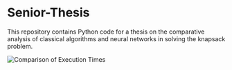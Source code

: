 # Senior-Thesis
This repository contains Python code for a thesis on the comparative analysis of classical algorithms and neural networks in solving the knapsack problem.


![Comparison of Execution Times]()

